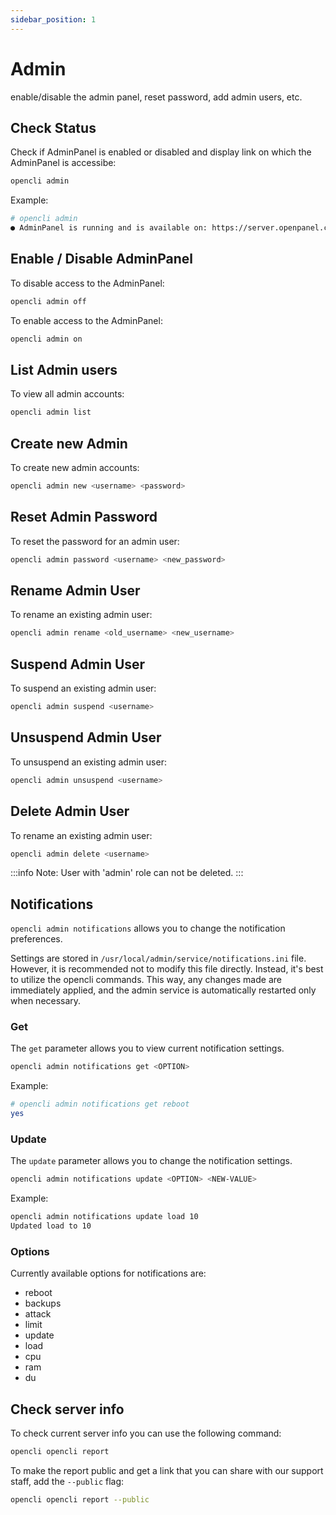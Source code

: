 ```yaml
---
sidebar_position: 1
---
```


# Admin

enable/disable the admin panel, reset password, add admin users, etc.

## Check Status

Check if AdminPanel is enabled or disabled and display link on which the AdminPanel is accessibe:

```bash
opencli admin
```

Example:
```bash
# opencli admin
● AdminPanel is running and is available on: https://server.openpanel.co:2087/
```

## Enable / Disable AdminPanel

To disable access to the AdminPanel:

```bash
opencli admin off
```

To enable access to the AdminPanel:

```bash
opencli admin on
```
## List Admin users

To view all admin accounts:

```bash
opencli admin list
```

## Create new Admin

To create new admin accounts:

```bash
opencli admin new <username> <password>
```
## Reset Admin Password

To reset the password for an admin user:

```bash
opencli admin password <username> <new_password>
```

## Rename Admin User

To rename an existing admin user:

```bash
opencli admin rename <old_username> <new_username>
```

## Suspend Admin User

To suspend an existing admin user:

```bash
opencli admin suspend <username>
```

## Unsuspend Admin User

To unsuspend an existing admin user:

```bash
opencli admin unsuspend <username>
```

## Delete Admin User

To rename an existing admin user:

```bash
opencli admin delete <username>
```

:::info
Note: User with 'admin' role can not be deleted.
:::

## Notifications

`opencli admin notifications` allows you to change the notification preferences.

Settings are stored in `/usr/local/admin/service/notifications.ini` file. However, it is recommended not to modify this file directly. Instead, it's best to utilize the opencli commands. This way, any changes made are immediately applied, and the admin service is automatically restarted only when necessary.

### Get

The `get` parameter allows you to view current notification settings.

```bash
opencli admin notifications get <OPTION>
```

Example:

```bash
# opencli admin notifications get reboot
yes
```

### Update

The `update` parameter allows you to change the notification settings.


```bash
opencli admin notifications update <OPTION> <NEW-VALUE>
```

Example:
```bash
opencli admin notifications update load 10
Updated load to 10
```

### Options

Currently available options for notifications are:

- reboot
- backups
- attack
- limit
- update
- load
- cpu
- ram
- du

## Check server info

To check current server info you can use the following command:

```bash
opencli opencli report
```

To make the report public and get a link that you can share with our support staff, add the `--public` flag:
```bash
opencli opencli report --public
```


